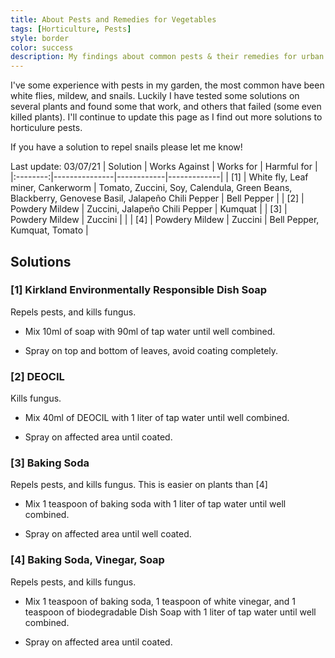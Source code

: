```yaml
---
title: About Pests and Remedies for Vegetables
tags: [Horticulture, Pests]
style: border
color: success
description: My findings about common pests & their remedies for urban horticulture.
---
```


I've some experience with pests in my garden, the most common have been white flies, mildew, and snails. Luckily I have tested some solutions on several plants and found some that work, and others that failed (some even killed plants). I'll continue to update this page as I find out more solutions to horticulure pests.

If you have  a solution to repel snails please let me know!


Last update: 03/07/21
| Solution | Works Against | Works for | Harmful for |
|:--------:|---------------|------------|-------------|
| [1] | White fly, Leaf miner, Cankerworm | Tomato, Zuccini, Soy, Calendula, Green Beans, Blackberry, Genovese Basil, Jalapeño Chili Pepper | Bell Pepper |
| [2] | Powdery Mildew | Zuccini, Jalapeño Chili Pepper | Kumquat |
| [3] | Powdery Mildew | Zuccini | |
| [4] | Powdery Mildew | Zuccini | Bell Pepper, Kumquat, Tomato |


## Solutions

### [1] Kirkland Environmentally Responsible Dish Soap

Repels pests, and kills fungus.

- Mix 10ml of soap with 90ml of tap water until well combined.

- Spray on top and bottom of leaves, avoid coating completely.

### [2] DEOCIL

Kills fungus.

- Mix 40ml of DEOCIL with 1 liter of tap water until well combined.

- Spray on affected area until coated.

### [3] Baking Soda

Repels pests, and kills fungus. This is easier on plants than [4]

- Mix 1 teaspoon of baking soda with 1 liter of tap water until well combined.

- Spray on affected area until well coated.

### [4] Baking Soda, Vinegar, Soap

Repels pests, and kills fungus.

- Mix 1 teaspoon of baking soda, 1 teaspoon of white vinegar, and 1 teaspoon of biodegradable Dish Soap with 1 liter of tap water until well combined.

- Spray on affected area until coated.
